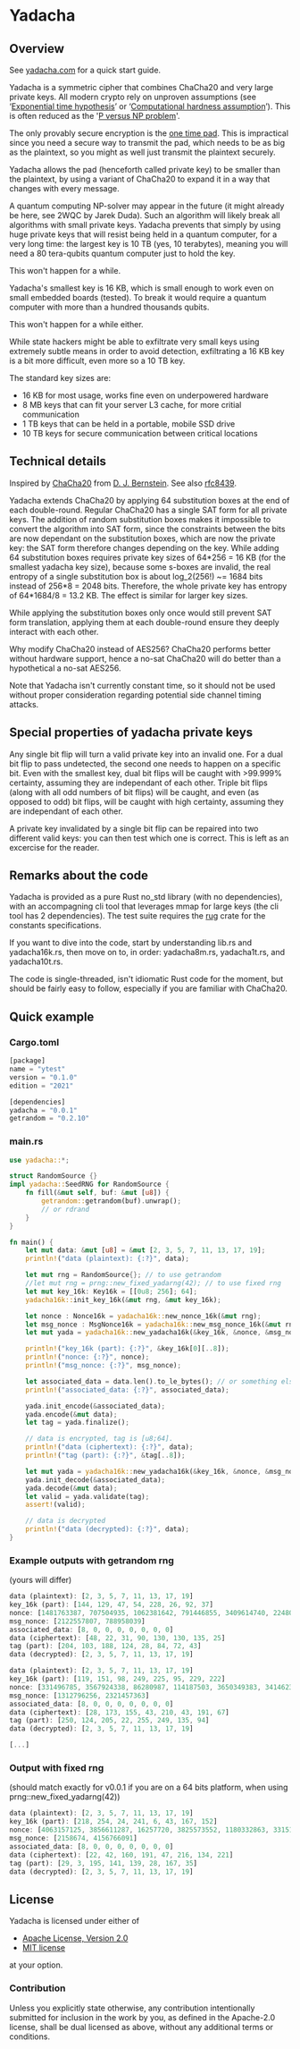 # Yadacha

## Overview

See [yadacha.com](https://yadacha.com) for a quick start guide.

Yadacha is a symmetric cipher that combines ChaCha20 and very large private keys. All modern crypto rely on unproven assumptions (see ‘[Exponential time hypothesis](https://en.wikipedia.org/wiki/Exponential_time_hypothesis)’ or ‘[Computational hardness assumption](https://en.wikipedia.org/wiki/Computational_hardness_assumption)’). This is often reduced as the '[P versus NP problem](https://en.wikipedia.org/wiki/P_versus_NP_problem)'.

The only provably secure encryption is the [one time pad](https://en.wikipedia.org/wiki/One-time_pad). This is impractical since you need a secure way to transmit the pad, which needs to be as big as the plaintext, so you might as well just transmit the plaintext securely.

Yadacha allows the pad (henceforth called private key) to be smaller than the plaintext, by using a variant of ChaCha20 to expand it in a way that changes with every message.

A quantum computing NP-solver may appear in the future (it might already be here, see 2WQC by Jarek Duda). Such an algorithm will likely break all algorithms with small private keys. Yadacha prevents that simply by using huge private keys that will resist being held in a quantum computer, for a very long time: the largest key is 10 TB (yes, 10 terabytes), meaning you will need a 80 tera-qubits quantum computer just to hold the key.

This won't happen for a while.

Yadacha's smallest key is 16 KB, which is small enough to work even on small embedded boards (tested). To break it would require a quantum computer with more than a hundred thousands qubits.


This won't happen for a while either.

While state hackers might be able to exfiltrate very small keys using extremely subtle means in order to avoid detection, exfiltrating a 16 KB key is a bit more difficult, even more so a 10 TB key.

The standard key sizes are:

- 16 KB for most usage, works fine even on underpowered hardware
- 8 MB keys that can fit your server L3 cache, for more critial communication
- 1 TB keys that can be held in a portable, mobile SSD drive
- 10 TB keys for secure communication between critical locations



## Technical details

Inspired by [ChaCha20](https://cr.yp.to/chacha.html) from [D. J. Bernstein](https://cr.yp.to/djb.html). See also [rfc8439](https://datatracker.ietf.org/doc/html/rfc8439).

Yadacha extends ChaCha20 by applying 64 substitution boxes
at the end of each double-round.
Regular ChaCha20 has a single SAT form for all private keys.
The addition of random substitution boxes makes it impossible
to convert the algorithm into SAT form, since the constraints
between the bits are now dependant on the substitution boxes, which are now the private key: the SAT form therefore changes depending on the key. While adding 64 substitution boxes requires private key sizes of 64\*256 = 16 KB (for the smallest yadacha key size), because some s-boxes are invalid, the real entropy of a single substitution  box is about log_2(256!) ~= 1684 bits instead of 256\*8 = 2048 bits. Therefore, the whole private key has entropy of 64\*1684/8 = 13.2 KB. The effect is similar for larger key sizes.

While applying the substitution boxes only once
would still prevent SAT form translation, applying them at each
double-round ensure they deeply interact with each other.

Why modify ChaCha20 instead of AES256?
ChaCha20 performs better without hardware support,
hence a no-sat ChaCha20 will do better than a
hypothetical a no-sat AES256.

Note that Yadacha isn't currently constant time, so it should not be used without proper consideration regarding potential side channel timing attacks.

## Special properties of yadacha private keys

Any single bit flip will turn a valid private key into an invalid one. For a dual bit flip to pass undetected, the second one needs to happen on a specific bit. Even with the smallest key, dual bit flips will be caught with >99.999% certainty, assuming they are independant of each other. Triple bit flips (along with all odd numbers of bit flips) will be caught, and even (as opposed to odd) bit flips, will be caught with high certainty, assuming they are independant of each other.

A private key invalidated by a single bit flip can be repaired into two different valid keys: you can then test which one is correct. This is left as an excercise for the reader.

## Remarks about the code

Yadacha is provided as a pure Rust no_std library (with no dependencies), with an accompagning cli tool that leverages mmap for large keys (the cli tool has 2 dependencies). The test suite requires the [rug](https://crates.io/crates/rug) crate for the constants specifications.

If you want to dive into the code, start by understanding lib.rs and yadacha16k.rs, then move on to, in order: yadacha8m.rs, yadacha1t.rs, and yadacha10t.rs.

The code is single-threaded, isn't idiomatic Rust code for the moment, but should be fairly easy to follow, especially if you are familiar with ChaCha20.

## Quick example
### Cargo.toml

```rust
[package]
name = "ytest"
version = "0.1.0"
edition = "2021"

[dependencies]
yadacha = "0.0.1"
getrandom = "0.2.10"
```

### main.rs
```rust
use yadacha::*;

struct RandomSource {}
impl yadacha::SeedRNG for RandomSource {
    fn fill(&mut self, buf: &mut [u8]) {
        getrandom::getrandom(buf).unwrap();
        // or rdrand
    }
}

fn main() {
    let mut data: &mut [u8] = &mut [2, 3, 5, 7, 11, 13, 17, 19];
    println!("data (plaintext): {:?}", data);

    let mut rng = RandomSource{}; // to use getrandom
    //let mut rng = prng::new_fixed_yadarng(42); // to use fixed rng
    let mut key_16k: Key16k = [[0u8; 256]; 64];
    yadacha16k::init_key_16k(&mut rng, &mut key_16k);

    let nonce : Nonce16k = yadacha16k::new_nonce_16k(&mut rng);
    let msg_nonce : MsgNonce16k = yadacha16k::new_msg_nonce_16k(&mut rng, data);
    let mut yada = yadacha16k::new_yadacha16k(&key_16k, &nonce, &msg_nonce);

    println!("key_16k (part): {:?}", &key_16k[0][..8]);
    println!("nonce: {:?}", nonce);
    println!("msg_nonce: {:?}", msg_nonce);

    let associated_data = data.len().to_le_bytes(); // or something else
    println!("associated_data: {:?}", associated_data);

    yada.init_encode(&associated_data);
    yada.encode(&mut data);
    let tag = yada.finalize();

    // data is encrypted, tag is [u8;64].
    println!("data (ciphertext): {:?}", data);
    println!("tag (part): {:?}", &tag[..8]);

    let mut yada = yadacha16k::new_yadacha16k(&key_16k, &nonce, &msg_nonce);
    yada.init_decode(&associated_data);
    yada.decode(&mut data);
    let valid = yada.validate(tag);
    assert!(valid);

    // data is decrypted
    println!("data (decrypted): {:?}", data);
}
```

### Example outputs with getrandom rng
(yours will differ)

```rust
data (plaintext): [2, 3, 5, 7, 11, 13, 17, 19]
key_16k (part): [144, 129, 47, 54, 228, 26, 92, 37]
nonce: [1481763387, 707504935, 1062381642, 791446855, 3409614740, 2248084053, 3699221186, 448545757]
msg_nonce: [2122557807, 788958039]
associated_data: [8, 0, 0, 0, 0, 0, 0, 0]
data (ciphertext): [48, 22, 31, 90, 130, 130, 135, 25]
tag (part): [204, 103, 188, 124, 28, 84, 72, 43]
data (decrypted): [2, 3, 5, 7, 11, 13, 17, 19]

data (plaintext): [2, 3, 5, 7, 11, 13, 17, 19]
key_16k (part): [119, 151, 98, 249, 225, 95, 229, 222]
nonce: [331496785, 3567924338, 86280987, 114187503, 3650349383, 3414623146, 4238463430, 1897597320]
msg_nonce: [1312796256, 2321457363]
associated_data: [8, 0, 0, 0, 0, 0, 0, 0]
data (ciphertext): [28, 173, 155, 43, 210, 43, 191, 67]
tag (part): [250, 124, 205, 22, 255, 249, 135, 94]
data (decrypted): [2, 3, 5, 7, 11, 13, 17, 19]

[...]
```

### Output with fixed rng
(should match exactly for v0.0.1 if you are on a 64 bits platform, when using prng::new\_fixed\_yadarng(42))

```rust
data (plaintext): [2, 3, 5, 7, 11, 13, 17, 19]
key_16k (part): [218, 254, 24, 241, 6, 43, 167, 152]
nonce: [4063157125, 3856611287, 16257720, 3825573552, 1180332863, 3315114498, 2462000061, 3047591357]
msg_nonce: [2158674, 4156766091]
associated_data: [8, 0, 0, 0, 0, 0, 0, 0]
data (ciphertext): [22, 42, 160, 191, 47, 216, 134, 221]
tag (part): [29, 3, 195, 141, 139, 28, 167, 35]
data (decrypted): [2, 3, 5, 7, 11, 13, 17, 19]
```

## License

Yadacha is licensed under either of

 * [Apache License, Version 2.0](http://www.apache.org/licenses/LICENSE-2.0)
 * [MIT license](http://opensource.org/licenses/MIT)

at your option.

### Contribution

Unless you explicitly state otherwise, any contribution intentionally submitted for inclusion in the work by you, as defined in the Apache-2.0 license, shall be dual licensed as above, without any additional terms or conditions.
